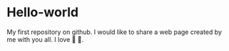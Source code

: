 # Hello-world
My first repository on github.
I would like to share a web page created by me with you all.
I love :pizza: :dancer:.
